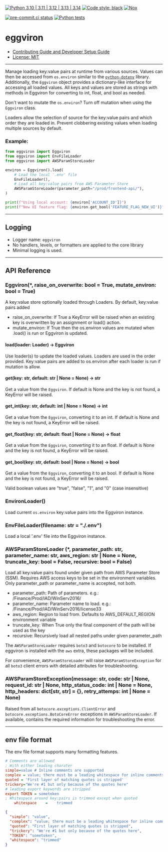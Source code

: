 [![Python 3.10 | 3.11 | 3.12 | 3.13 | 3.14](https://img.shields.io/badge/Python-3.10%20%7C%203.11%20%7C%203.12%20%7C%203.13%20%7C%203.14-blue)](https://www.python.org/downloads)
[![Code style: black](https://img.shields.io/badge/code%20style-black-000000.svg)](https://github.com/psf/black)
[![Nox](https://img.shields.io/badge/%F0%9F%A6%8A-Nox-D85E00.svg)](https://github.com/wntrblm/nox)

[![pre-commit.ci status](https://results.pre-commit.ci/badge/github/Preocts/eggviron/main.svg)](https://results.pre-commit.ci/latest/github/Preocts/eggviron/main)
[![Python tests](https://github.com/Preocts/eggviron/actions/workflows/python-tests.yml/badge.svg?branch=main)](https://github.com/Preocts/eggviron/actions/workflows/python-tests.yml)

# eggviron

- [Contributing Guide and Developer Setup Guide](./CONTRIBUTING.md)
- [License: MIT](./LICENSE)

---

Manage loading key:value pairs at runtime from various sources. Values can then
be accessed from `os.environ` similar to the
[`python-dotenv`](https://pypi.org/project/python-dotenv/) library.
Additionally, the `Eggviron` object provides a dictionary-like interface for
accessing all loaded values. All keys and values are stored as strings with
methods in Eggviron for converting to int, float, and bool as needed.

Don't want to mutate the `os.environ`? Turn off mutation when using the
`Eggviron` class.

Loaders allow the selection of source for the key:value pairs and which order
they are loaded in. Prevent clobbering existing values when loading multiple
sources by default.

### Example:

```py
from eggviron import Eggviron
from eggviron import EnvFileLoader
from eggviron import AWSParamStoreLoader

environ = Eggviron().load(
    # Load the local '.env' file
    EnvFileLoader(),
    # Load all key:value pairs from AWS Parameter Store
    AWSParamStoreLoader(parameter_path="/prod/frontend-api/"),
)

print(f"Using local account: {environ['ACCOUNT_ID']}")
print(f"New UI feature flag: {environ.get_bool('FEATURE_FLAG_NEW_UI')}")
```

---

## Logging

- Logger name: `eggviron`
- No handlers, levels, or formatters are applied to the core library
- Minimal logging is used.

---

## API Reference

### Eggviron(*, raise_on_overwrite: bool = True, mutate_environ: bool = True)

A key:value store optionally loaded through Loaders. By default, key:value pairs
added

- raise_on_overwrite: If True a KeyError will be raised when an existing key is
  overwritten by an assignment or load() action.
- mutate_environ: If True then the os.environ values are mutated when .load() is
  run or Eggviron is updated.

#### load(loader: Loader) -> Eggviron

Use loader(s) to update the loaded values. Loaders are used in the order
provided. Key:value pairs are added to os.environ after each loader is run if
mutation is allow.

#### get(key: str, default: str | None = None) -> str

Get a value from the `Eggviron`. If default is None and the key is not found, a
KeyError will be raised.

#### get_int(key: str, default: int | None = None) -> int

Get a value from the `Eggviron`, converting it to an int. If default is None and
the key is not found, a KeyError will be raised.

#### get_float(key: str, default: float | None = None) -> float

Get a value from the `Eggviron`, converting it to an float. If default is None and
the key is not found, a KeyError will be raised.

#### get_bool(key: str, default: bool | None = None) -> bool

Get a value from the `Eggviron`, converting it to an bool. If default is None and
the key is not found, a KeyError will be raised.

Valid boolean values are "true", "false", "1", and "0" (case insensitive)

### EnvironLoader()

Load current `os.environ` key:value pairs into the Eggviron instance.

### EnvFileLoader(filename: str = "./.env")

Load a local '.env' file into the Eggviron instance.

### AWSParamStoreLoader (*, parameter_path: str, parameter_name: str, aws_region: str | None = None, truncate_key: bool = False, recursive: bool = False)

Load all key:value pairs found under given path from AWS Parameter Store (SSM).
Requires AWS access keys to be set in the environment variables. Only
parameter_path or parameter_name is accepted, not both.

- parameter_path: Path of parameters. e.g.: /Finance/Prod/IAD/WinServ2016/
- parameter_name: Parameter name to load. e.g.: /Finance/Prod/IAD/WinServ2016/license33
- aws_region: Region to load from. Defaults to AWS_DEFAULT_REGION environment variable
- truncate_key: When True only the final component of the path will be used as the key
- recursive: Recursively load all nested paths under given parameter_path

The `AWSParamStoreLoader` requires `boto3` and `botocore` to be installed. If
eggviron is installed with the `aws` extra, these packages will be included.

For convenience, `AWSParamStoreLoader` will raise `AWSParamStoreException` for
all `boto3` client errors with detailed attributes for troubleshooting.

### AWSParamStoreException(message: str, code: str | None, request_id: str | None, http_status_code: int | None = None, http_headers: dict[str, str] = {}, retry_attemps: int | None = None)

Raised from all `botocore.exceptions.ClientError` and
`botocore.exceptions.BotoCoreError` exceptions in `AWSParamStoreLoader`. If
available, contains the required information for troubleshooting the error.

---

## env file format

The env file format supports many formatting features.

```ini
# Comments are allowed
; With either leading charater
simple=value # Inline comments are supported
complex = value; there must be a leading whitespace for inline comments
quoted = 'First layer of matching quotes is stripped'
trickery="We're #1 but only because of the quotes here"
# leading export keywords are stripped
export TOKEN = sometoken
; Whitespace around key:pairs is trimmed except when quoted
    whitespace    =    trimmed
```

```json
{
  "simple": "value",
  "complex": "value; there must be a leading whitespace for inline comments",
  "quoted": "First layer of matching quotes is stripped",
  "trickery": "We're #1 but only because of the quotes here",
  "TOKEN": "sometoken",
  "whitespace": "trimmed"
}
```
